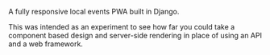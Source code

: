 A fully responsive local events PWA built in Django.

This was intended as an experiment to see how far you could take a component based design 
and server-side rendering in place of using an API and a web framework.
